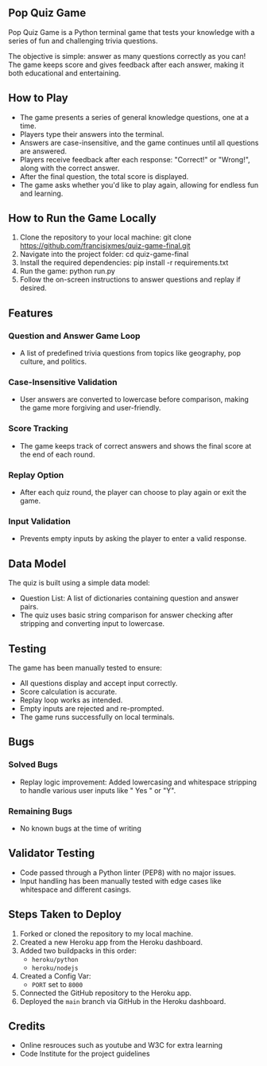 ## Pop Quiz Game

Pop Quiz Game is a Python terminal game that tests your knowledge with a series of fun and challenging trivia questions. 

The objective is simple: answer as many questions correctly as you can! The game keeps score and gives feedback after each answer, making it both educational and entertaining.

## How to Play

* The game presents a series of general knowledge questions, one at a time.
* Players type their answers into the terminal.
* Answers are case-insensitive, and the game continues until all questions are answered.
* Players receive feedback after each response: "Correct!" or "Wrong!", along with the correct answer.
* After the final question, the total score is displayed.
* The game asks whether you'd like to play again, allowing for endless fun and learning.

## How to Run the Game Locally

1. Clone the repository to your local machine:
git clone https://github.com/francisjxmes/quiz-game-final.git
2. Navigate into the project folder:
cd quiz-game-final
3. Install the required dependencies:
pip install -r requirements.txt
4. Run the game:
python run.py
5. Follow the on-screen instructions to answer questions and replay if desired.

## Features

### Question and Answer Game Loop
* A list of predefined trivia questions from topics like geography, pop culture, and politics.

### Case-Insensitive Validation
* User answers are converted to lowercase before comparison, making the game more forgiving and user-friendly.

### Score Tracking
* The game keeps track of correct answers and shows the final score at the end of each round.

### Replay Option
* After each quiz round, the player can choose to play again or exit the game.

### Input Validation
* Prevents empty inputs by asking the player to enter a valid response.

## Data Model

The quiz is built using a simple data model:
* Question List: A list of dictionaries containing question and answer pairs.
* The quiz uses basic string comparison for answer checking after stripping and converting input to lowercase.

## Testing

The game has been manually tested to ensure:
* All questions display and accept input correctly.
* Score calculation is accurate.
* Replay loop works as intended.
* Empty inputs are rejected and re-prompted.
* The game runs successfully on local terminals.

## Bugs

### Solved Bugs
* Replay logic improvement: Added lowercasing and whitespace stripping to handle various user inputs like " Yes " or "Y".

### Remaining Bugs
* No known bugs at the time of writing

## Validator Testing
* Code passed through a Python linter (PEP8) with no major issues.
* Input handling has been manually tested with edge cases like whitespace and different casings.

## Steps Taken to Deploy

1. Forked or cloned the repository to my local machine.
2. Created a new Heroku app from the Heroku dashboard.
3. Added two buildpacks in this order:
   - `heroku/python`
   - `heroku/nodejs`
4. Created a Config Var:
   - `PORT` set to `8000`
5. Connected the GitHub repository to the Heroku app.
6. Deployed the `main` branch via GitHub in the Heroku dashboard.

## Credits 
* Online resrouces such as youtube and W3C for extra learning
* Code Institute for the project guidelines

